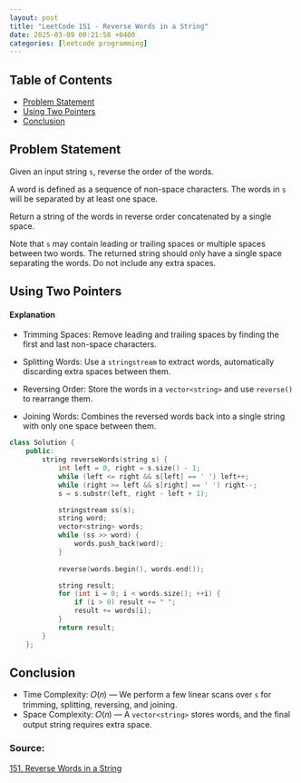 ```yaml
---
layout: post
title: "LeetCode 151 - Reverse Words in a String"
date: 2025-03-09 00:21:58 +0400
categories: [leetcode programming]
---
```

## Table of Contents
- [Problem Statement](#problem-statement)
- [Using Two Pointers](#using-two-pointers)
- [Conclusion](#conclusion)


## Problem Statement
Given an input string `s`, reverse the order of the words.

A word is defined as a sequence of non-space characters. The words in `s` will be separated by at least one space.

Return a string of the words in reverse order concatenated by a single space.

Note that `s` may contain leading or trailing spaces or multiple spaces between two words. The returned string should only have a single space separating the words. Do not include any extra spaces.

## Using Two Pointers
#### Explanation

- Trimming Spaces: Remove leading and trailing spaces by finding the first and last non-space characters.

- Splitting Words: Use a `stringstream` to extract words, automatically discarding extra spaces between them.

- Reversing Order: Store the words in a `vector<string>` and use `reverse()` to rearrange them.

- Joining Words: Combines the reversed words back into a single string with only one space between them.

```cpp
class Solution {
    public:
        string reverseWords(string s) {
            int left = 0, right = s.size() - 1;
            while (left <= right && s[left] == ' ') left++;
            while (right >= left && s[right] == ' ') right--;
            s = s.substr(left, right - left + 1);

            stringstream ss(s);
            string word;
            vector<string> words;
            while (ss >> word) {
                words.push_back(word);
            }
            
            reverse(words.begin(), words.end());

            string result;
            for (int i = 0; i < words.size(); ++i) {
                if (i > 0) result += " ";
                result += words[i];
            }
            return result;
        }
    };
```

## Conclusion
- Time Complexity: 𝑂(𝑛) — We perform a few linear scans over `s` for trimming, splitting, reversing, and joining.
- Space Complexity: 𝑂(𝑛) — A `vector<string>` stores words, and the final output string requires extra space.

### Source:
[151. Reverse Words in a String](https://leetcode.com/problems/reverse-words-in-a-string/description/)
